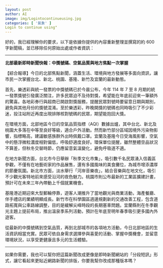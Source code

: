 ```yaml
---
layout: post
author: AI
image: img/Logintocontinueusing.jpg
categories: [ '氣象' ]
Login to continue using"
---
```

好的，我已經理解你的要求，以下是依據你提供的內容重新整理並撰寫的約 600 字新聞稿，並已移除任何原始出處或作者資訊：  

---

**北部最新即時新聞快報：中獎號碼、空氣品質與地方焦點一次掌握**

【綜合報導】今日的北部焦點新聞，涵蓋生活、環境與地方發展等多面向資訊，讓市民一次掌握台北、新北、桃園、基隆、新竹及宜蘭的最新動態。  

首先，樂透彩與統一發票的中獎號碼已於今晨公布，今年 114 年 7 至 8 月期的統一發票獎號引發廣泛關注，許多民眾迫不及待對獎，希望能在年底前迎來一筆額外的驚喜。各地彩券行與超商已開啟對獎服務，提醒民眾對號時要留意日期與期別，避免與其他月份的獎號混淆。至於樂透彩，昨晚開獎的號碼也同時吸引了不少彩迷，投注站附近再度出現排隊核對號碼的民眾，期望能抱回大獎。  

在環境方面，北部地區今日的空氣品質指標（AQI）數據出爐，其中台北、新北及桃園大多落在中等至良好等級，適合戶外活動。然而新竹部分區域因境外污染物影響，指標略高，建議敏感族群外出時佩戴口罩。宜蘭及基隆今日受海風影響，空氣中的懸浮微粒濃度相對偏低，呼吸舒適度良好。環保單位提醒，雖然整體空品狀況不算差，但秋冬交替時節，仍應留意氣溫變化，避免呼吸道不適。  

在地方新聞方面，台北市今日舉辦「秋季文化市集」，吸引數千名民眾湧入信義區參觀，不僅有在地藝術家的作品展售，還有多國風味的美食攤位，為城市增添濃厚的節慶氛圍。新北市方面，淡水舉行「河岸音樂夜」，結合音樂與在地文化，吸引不少觀光客特地前來感受沿河的夜色魅力。桃園市則公布最新的工業區擴建計畫，預計可在未來三年內帶動上千個就業機會。  

基隆港近期迎來大型郵輪停靠，遊客人潮推升了當地觀光與商業活動，海產餐廳、伴手禮店的業績明顯成長。新竹市在科學園區週邊規劃新的交通改善工程，包含道路拓寬與公車路線調整，目的是緩解尖峰時段的長期塞車問題。宜蘭縣則在冬季觀光主題上提前布局，推出溫泉季系列活動，預計在年底至明年春季吸引更多國內外遊客。  

從最新的中獎號碼到空氣品質，再到北部城市的各項地方活動，今日北部地區的生活資訊相當充實。民眾可依自身需求選擇參與喜愛的活動、掌握中獎機會，並留意環境狀況，以享受更健康且多元的生活體驗。  

---

如果你需要，我也可以幫你把這篇新聞改成更像是即時新聞網站的「分段短訊」形式，讓它看起來更貼近網路新聞的排版，你要我幫你改成那種版本嗎？